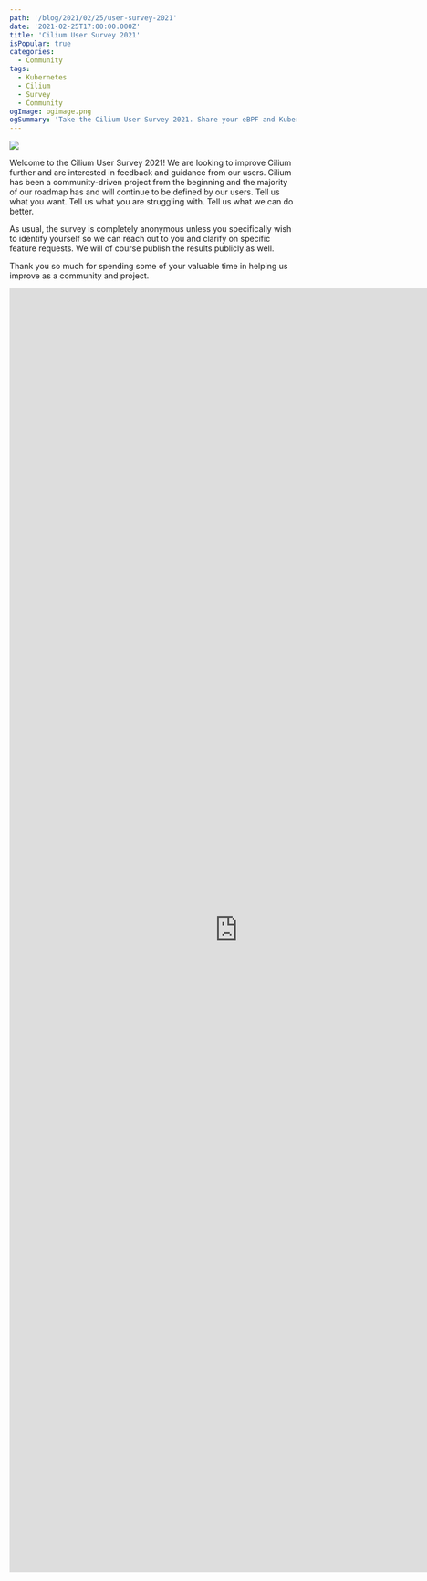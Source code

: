 ```yaml
---
path: '/blog/2021/02/25/user-survey-2021'
date: '2021-02-25T17:00:00.000Z'
title: 'Cilium User Survey 2021'
isPopular: true
categories:
  - Community
tags:
  - Kubernetes
  - Cilium
  - Survey
  - Community
ogImage: ogimage.png
ogSummary: 'Take the Cilium User Survey 2021. Share your eBPF and Kubernetes networking experience, help prioritize features, and shape our community-driven roadmap.'
---
```


![](teaser.png)

Welcome to the Cilium User Survey 2021! We are looking to improve Cilium
further and are interested in feedback and guidance from our users. Cilium
has been a community-driven project from the beginning and the majority of our
roadmap has and will continue to be defined by our users. Tell us what you
want. Tell us what you are struggling with. Tell us what we can do better.

As usual, the survey is completely anonymous unless you specifically wish to
identify yourself so we can reach out to you and clarify on specific feature
requests. We will of course publish the results publicly as well.

Thank you so much for spending some of your valuable time in helping us improve
as a community and project.

<iframe src="https://docs.google.com/forms/d/e/1FAIpQLSckGK3lB5HcDdn100k8ijlEcS8vMXOIvss19xw800-wKXMP7Q/viewform?embedded=true" width="800" height="2250" frameborder="0" marginheight="0" marginwidth="0">Loading…</iframe>
